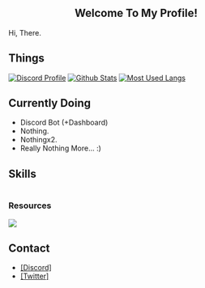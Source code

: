 <h2 align='center'>Welcome To My Profile!</h2>

Hi, There.

## Things

[![Discord Profile](https://lanyard-profile-readme.vercel.app/api/899400183396302918)](https://github.com/thejoaqun)
[![Github Stats](https://github-readme-stats.vercel.app/api?username=thejoaqun&include_all_commits=true&show_icons=true&hide_border=true&hide_title=true&count_private=true&theme=dark)](https://github.com/thejoaqun)
[![Most Used Langs](https://github-readme-stats.vercel.app/api/top-langs/?username=thejoaqun&layout=compact&show_icons=true&hide_border=true&hide_title=false&count_private=true&theme=dark)](https://github.com/thejoaqun)

## Currently Doing

- Discord Bot (+Dashboard)
- Nothing.
- Nothingx2.
- Really Nothing More... :)

## Skills

<div align="auto" style="display: inline-block;">
   <h3 align="auto">Resources</h1>
    <img src="https://skillicons.dev/icons?i=git,js,ts,bots,mongodb,vscode,lua,nodejs,powershell,markdown" />
</div>

## Contact

- [[Discord]](https://discord.com/users/899400183396302918)
- [[Twitter]](https://twitter.com/thejoaqun)
